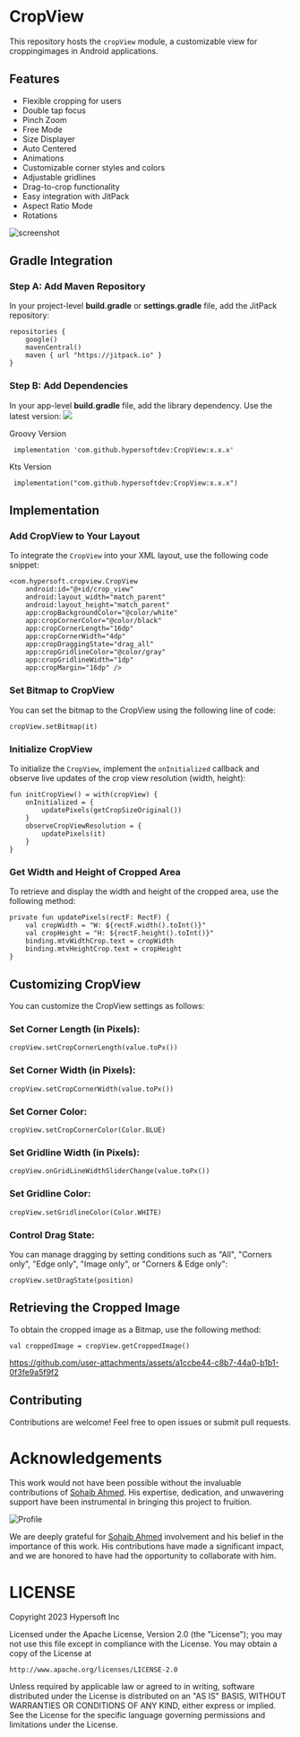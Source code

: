 # CropView


This repository hosts the `cropView` module, a customizable view for croppingimages in Android applications.

## Features

* Flexible cropping for users
* Double tap focus
* Pinch Zoom
* Free Mode
* Size Displayer
* Auto Centered
* Animations
* Customizable corner styles and colors
* Adjustable gridlines
* Drag-to-crop functionality
* Easy integration with JitPack
* Aspect Ratio Mode
* Rotations

![screenshot](https://github.com/user-attachments/assets/54bb8422-7361-40d9-ba27-3025d9a96cb0)


## Gradle Integration

### Step A: Add Maven Repository

In your project-level **build.gradle** or **settings.gradle** file, add the JitPack repository:
```
repositories {
    google()
    mavenCentral()
    maven { url "https://jitpack.io" }
}
```  

### Step B: Add Dependencies

In your app-level **build.gradle** file, add the library dependency. Use the latest version: [![](https://jitpack.io/v/hypersoftdev/CropView.svg)](https://jitpack.io/#hypersoftdev/CropView)

Groovy Version
```
 implementation 'com.github.hypersoftdev:CropView:x.x.x'
```
Kts Version
```
 implementation("com.github.hypersoftdev:CropView:x.x.x")
```

## Implementation

### Add CropView to Your Layout
To integrate the `CropView` into your XML layout, use the following code snippet:
```
<com.hypersoft.cropview.CropView
    android:id="@+id/crop_view"
    android:layout_width="match_parent"
    android:layout_height="match_parent"
    app:cropBackgroundColor="@color/white"
    app:cropCornerColor="@color/black"
    app:cropCornerLength="16dp"
    app:cropCornerWidth="4dp"
    app:cropDraggingState="drag_all"
    app:cropGridlineColor="@color/gray"
    app:cropGridlineWidth="1dp"
    app:cropMargin="16dp" />
```
### Set Bitmap to CropView
You can set the bitmap to the CropView using the following line of code:
```
cropView.setBitmap(it)
```
### Initialize CropView
To initialize the `CropView`, implement the `onInitialized` callback and observe live updates of the crop view resolution (width, height):
```
fun initCropView() = with(cropView) {
    onInitialized = {
        updatePixels(getCropSizeOriginal())
    }
    observeCropViewResolution = {
        updatePixels(it)
    }
}
```
### Get Width and Height of Cropped Area
To retrieve and display the width and height of the cropped area, use the following method:
```
private fun updatePixels(rectF: RectF) {
    val cropWidth = "W: ${rectF.width().toInt()}"
    val cropHeight = "H: ${rectF.height().toInt()}"
    binding.mtvWidthCrop.text = cropWidth
    binding.mtvHeightCrop.text = cropHeight
}
```

## Customizing CropView
  You can customize the CropView settings as follows:

### Set Corner Length (in Pixels):
    cropView.setCropCornerLength(value.toPx())

### Set Corner Width (in Pixels):
    cropView.setCropCornerWidth(value.toPx())

### Set Corner Color:
    cropView.setCropCornerColor(Color.BLUE)

### Set Gridline Width (in Pixels):
    cropView.onGridLineWidthSliderChange(value.toPx())

### Set Gridline Color:
    cropView.setGridlineColor(Color.WHITE)
        
### Control Drag State:
You can manage dragging by setting conditions such as "All", "Corners only", "Edge only", "Image only", or "Corners & Edge only":
```
cropView.setDragState(position)
```
## Retrieving the Cropped Image
To obtain the cropped image as a Bitmap, use the following method:
```
val croppedImage = cropView.getCroppedImage()
```

https://github.com/user-attachments/assets/a1ccbe44-c8b7-44a0-b1b1-0f3fe9a5f9f2

## Contributing

Contributions are welcome! Feel free to open issues or submit pull requests.

# Acknowledgements

This work would not have been possible without the invaluable contributions of [Sohaib Ahmed](https://github.com/epegasus). His expertise, dedication, and unwavering support have been instrumental in bringing this project to fruition.

![Profile](https://github.com/hypersoftdev/CropView/blob/master/screenshot/profile_image.jpg?raw=true)

We are deeply grateful for [Sohaib Ahmed](https://github.com/epegasus) involvement and his belief in the importance of this work. His contributions have made a significant impact, and we are honored to have had the opportunity to collaborate with him.

# LICENSE

Copyright 2023 Hypersoft Inc

Licensed under the Apache License, Version 2.0 (the "License");
you may not use this file except in compliance with the License.
You may obtain a copy of the License at

    http://www.apache.org/licenses/LICENSE-2.0

Unless required by applicable law or agreed to in writing, software
distributed under the License is distributed on an "AS IS" BASIS,
WITHOUT WARRANTIES OR CONDITIONS OF ANY KIND, either express or implied.
See the License for the specific language governing permissions and
limitations under the License.

